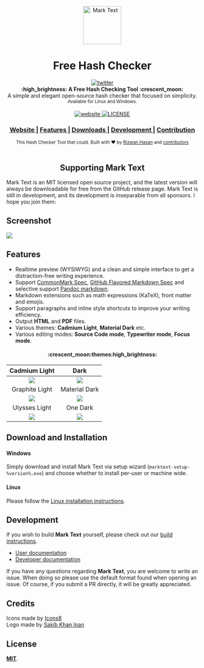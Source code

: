 <p align="center"><img src="static/logo-small.png" alt="Mark Text" width="100" height="100"></p>

<h1 align="center">Free Hash Checker</h1>

<div align="center">
  <a href="https://twitter.com/intent/tweet?via=marktextme&url=https://github.com/marktext/marktext/&text=What%20do%20you%20want%20to%20say%20to%20app?&hashtags=happyMarkText">
    <img src="https://img.shields.io/twitter/url/https/github.com/marktext/marktext.svg?style=for-the-badge" alt="twitter">
  </a>
</div>
<div align="center">
  <strong>:high_brightness: A Free Hash Checking Tool :crescent_moon:</strong><br>
  A simple and elegant open-source hash checker that focused on simplicity.<br>
  <sub>Available for Linux and Windows.</sub>
</div>

<br>

<div align="center">
  <!-- Version -->
  <a href="https://marktext.github.io/website">
    <img src="https://badge.fury.io/gh/jocs%2Fmarktext.svg" alt="website">
  </a>
  <!-- License -->
  <a href="LICENSE">
    <img src="https://img.shields.io/github/license/marktext/marktext.svg" alt="LICENSE">
  </a>
</div>

<div align="center">
  <h3>
    <a href="https://marktext.app">
      Website
    </a>
    <span> | </span>
    <a href="https://github.com/marktext/marktext#features">
      Features
    </a>
    <span> | </span>
    <a href="https://github.com/marktext/marktext#download-and-installation">
      Downloads
    </a>
    <span> | </span>
    <a href="https://github.com/marktext/marktext#development">
      Development
    </a>
    <span> | </span>
    <a href="https://github.com/marktext/marktext#contribution">
      Contribution
    </a>
  </h3>
</div>

<div align="center">
  <sub>This Hash Checker Tool that could. Built with ❤︎ by
    <a href="https://www.linkedin.com/in/rizwan486/">Rizwan Hasan</a> and
    <a href="https://github.com/Rizwan-Hasan/Free-Hash-Checker/graphs/contributors">
      contributors
    </a>
  </sub>
</div>

<br />

<h2 align="center">Supporting Mark Text</h2>

Mark Text is an MIT licensed open source project, and the latest version will always be downloadable for free from the GitHub release page. Mark Text is still in development, and its development is inseparable from all sponsors. I hope you join them:

## Screenshot

![](docs/marktext.png?raw=true)

## Features

- Realtime preview (WYSIWYG) and a clean and simple interface to get a distraction-free writing experience.
- Support [CommonMark Spec](https://spec.commonmark.org/0.29/), [GitHub Flavored Markdown Spec](https://github.github.com/gfm/) and selective support [Pandoc markdown](https://pandoc.org/MANUAL.html#pandocs-markdown).
- Markdown extensions such as math expressions (KaTeX), front matter and emojis.
- Support paragraphs and inline style shortcuts to improve your writing efficiency.
- Output **HTML** and **PDF** files.
- Various themes: **Cadmium Light**, **Material Dark** etc.
- Various editing modes: **Source Code mode**, **Typewriter mode**, **Focus mode**.

<h4 align="center">:crescent_moon:themes:high_brightness:</h4>

| Cadmium Light                                     | Dark                                            |
|:-------------------------------------------------:|:-----------------------------------------------:|
| ![](docs/themeImages/cadmium-light.png?raw=true)  | ![](docs/themeImages/dark.png?raw=true)         |
| Graphite Light                                    | Material Dark                                   |
| ![](docs/themeImages/graphite-light.png?raw=true) | ![](docs/themeImages/materal-dark.png?raw=true) |
| Ulysses Light                                     | One Dark                                        |
| ![](docs/themeImages/ulysses-light.png?raw=true)  | ![](docs/themeImages/one-dark.png?raw=true)     |

## Download and Installation

#### Windows

Simply download and install Mark Text via setup wizard (`marktext-setup-%version%.exe`) and choose whether to install per-user or machine wide.

#### Linux

Please follow the [Linux installation instructions](docs/LINUX.md).

## Development

If you wish to build **Mark Text** yourself, please check out our [build instructions](docs/dev/BUILD.md).

- [User documentation](docs/README.md)
- [Developer documentation](docs/dev/README.md)

If you have any questions regarding **Mark Text**, you are welcome to write an issue. When doing so please use the default format found when opening an issue. Of course, if you submit a PR directly, it will be greatly appreciated.

## Credits

<div>Icons made by <a href="https://icons8.com/">Icons8</a></div>
<div>Logo made by <a href="https://github.com/skinan">Sakib Khan Inan</a></div>

## License

[**MIT**](LICENSE).
